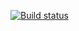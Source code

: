 [![Build status](https://ci.appveyor.com/api/projects/status/vid73bwssmehlypx?svg=true)](https://ci.appveyor.com/project/Milfagirl/ahj-helpdesk)